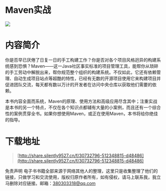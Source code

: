 # Maven实战

![](https://tva1.sinaimg.cn/large/008i3skNgy1gua7kl7r6zj607i09mjrc02.jpg)

# 内容简介
你是否早已厌倦了日复一日的手工构建工作？你是否对各个项目风格迥异的构建系统感到恐惧？Maven——这一Java社区事实标准的项目管理工具，能帮你从琐碎的手工劳动中解脱出来，帮你规范整个组织的构建系统。不仅如此，它还有依赖管理、自动生成项目站点等超酷的特性，已经有无数的开源项目使用它来构建项目并促进团队交流，每天都有数以万计的开发者在访问中央仓库以获取他们需要的依赖。

本书内容全面而系统，Maven的原理、使用方法和高级应用尽含其中；注重实战是本书的另一个特点，不仅在各个知识点都辅有大量的小案例，而且还有一个综合性的案例贯穿全书。如果你想使用Maven，或正在使用Maven，本书将给你绝佳的指导。




# 下载地址
> [http://share.silently9527.cn/f/30732796-512348815-d48486](http://share.silently9527.cn/f/30732796-512348815-d48486)

免责声明
电子书书籍全部来源于网络其他人的整理，这里只是收集整理了他们的链接，只做学习和交流使用，版权归原作者所有，如有侵权，请马上联系我，我立马删除对应链接。邮箱：380303318@qq.com


